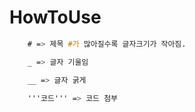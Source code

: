 # HowToUse

```css
	# => 제목 #가 많아질수록 글자크기가 작아짐.
```

```css
	_ => 글자 기울임
```

```css
	__ => 글자 굵게
```

```css
	'''코드''' => 코드 첨부
```
